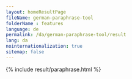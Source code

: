 ```yaml
---
layout: homeResultPage
fileName: german-paraphrase-tool
folderName : features
language: de
permalink: /da/german-paraphrase-tool/result
lang: da
nointernationalization: true
sitemap: false
---
```

{% include result/paraphrase.html %}

<script src="/js/result/paraprashing.js" data-foldername="{{page.folderName}}" data-lang="{{page.lang}}"></script>